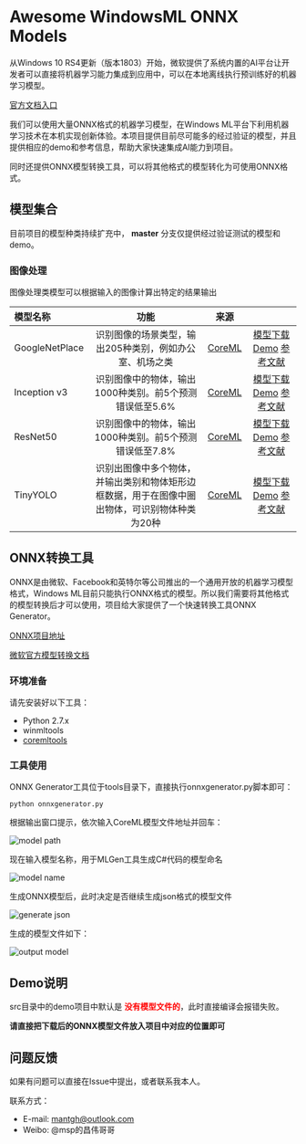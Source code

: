 # Awesome WindowsML ONNX Models

从Windows 10 RS4更新（版本1803）开始，微软提供了系统内置的AI平台让开发者可以直接将机器学习能力集成到应用中，可以在本地离线执行预训练好的机器学习模型。

[官方文档入口](https://docs.microsoft.com/en-us/windows/uwp/machine-learning/)

我们可以使用大量ONNX格式的机器学习模型，在Windows ML平台下利用机器学习技术在本机实现创新体验。本项目提供目前尽可能多的经过验证的模型，并且提供相应的demo和参考信息，帮助大家快速集成AI能力到项目。

同时还提供ONNX模型转换工具，可以将其他格式的模型转化为可使用ONNX格式。


## 模型集合
  
目前项目的模型种类持续扩充中， __master__ 分支仅提供经过验证测试的模型和demo。

### 图像处理
  
图像处理类模型可以根据输入的图像计算出特定的结果输出


| 模型名称  | 功能  |  来源| |
|:------------- |:---------------:| :-------------:|:---------:|
| GoogleNetPlace      | 识别图像的场景类型，输出205种类别，例如办公室、机场之类 |[CoreML](https://coreml.store/googlenetplaces)|[模型下载](http://changwei.tech/doc/onnx) [Demo](https://github.com/ChangweiZhang/Awesome-WindowsML-ONNX-Models/tree/master/src/WindowsML-Demos/GoogleNetPlaces) [参考文献](http://places.csail.mit.edu/index.html) |
| Inception v3      | 识别图像中的物体，输出1000种类别。前5个预测错误低至5.6%        | [CoreML](https://coreml.store/inceptionv3)|          [模型下载](http://changwei.tech/doc/onnx) [Demo](https://github.com/ChangweiZhang/Awesome-WindowsML-ONNX-Models/tree/master/src/WindowsML-Demos/InceptionV3) [参考文献](https://arxiv.org/abs/1512.00567) |
| ResNet50 | 识别图像中的物体，输出1000种类别。前5个预测错误低至7.8%        |   [CoreML](https://coreml.store/resnet50)|       [模型下载](http://changwei.tech/doc/onnx) [Demo](https://github.com/ChangweiZhang/Awesome-WindowsML-ONNX-Models/tree/master/src/WindowsML-Demos/ResNet50) [参考文献](https://arxiv.org/abs/1512.03385)  |
| TinyYOLO | 识别出图像中多个物体，并输出类别和物体矩形边框数据，用于在图像中圈出物体，可识别物体种类为20种       | [CoreML](https://coreml.store/tinyyolo)|        [模型下载](http://changwei.tech/doc/onnx) [Demo](https://github.com/ChangweiZhang/Awesome-WindowsML-ONNX-Models/tree/master/src/WindowsML-Demos/TinyYOLO) [参考文献](http://machinethink.net/blog/object-detection-with-yolo) |
  
  
## ONNX转换工具

ONNX是由微软、Facebook和英特尔等公司推出的一个通用开放的机器学习模型格式，Windows ML目前只能执行ONNX格式的模型。所以我们需要将其他格式的模型转换后才可以使用，项目给大家提供了一个快速转换工具ONNX Generator。

[ONNX项目地址](https://github.com/onnx/onnx)

[微软官方模型转换文档](https://docs.microsoft.com/en-us/windows/uwp/machine-learning/conversion-samples)

### 环境准备

请先安装好以下工具：

* Python 2.7.x
* winmltools
* [coremltools](https://github.com/apple/coremltools)


### 工具使用

ONNX Generator工具位于tools目录下，直接执行onnxgenerator.py脚本即可：


```
python onnxgenerator.py
```

根据输出窗口提示，依次输入CoreML模型文件地址并回车：

![model path](https://github.com/ChangweiZhang/Awesome-WindowsML-ONNX-Models/blob/master/images/step1.png?raw=true)


现在输入模型名称，用于MLGen工具生成C#代码的模型命名


![model name](https://raw.githubusercontent.com/ChangweiZhang/Awesome-WindowsML-ONNX-Models/master/images/step2.png)

生成ONNX模型后，此时决定是否继续生成json格式的模型文件

![generate json](https://raw.githubusercontent.com/ChangweiZhang/Awesome-WindowsML-ONNX-Models/master/images/step3.png)

生成的模型文件如下：

![output model](https://raw.githubusercontent.com/ChangweiZhang/Awesome-WindowsML-ONNX-Models/master/images/result.png)

## Demo说明

src目录中的demo项目中默认是 **<font color=red>没有模型文件的</font>**，此时直接编译会报错失败。

**请直接把下载后的ONNX模型文件放入项目中对应的位置即可**

## 问题反馈

如果有问题可以直接在Issue中提出，或者联系我本人。

联系方式：


* E-mail: [mantgh@outlook.com](mailto://mantgh@outlook.com)
* Weibo: @msp的昌伟哥哥
